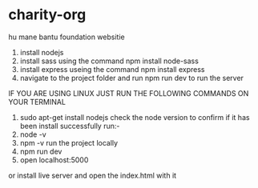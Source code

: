 # charity-org
hu mane bantu foundation websitie
 
1) install nodejs
2) install sass using the command npm install node-sass
3) install express useing the command npm install express
4) navigate to the  project folder and run npm run dev to run the server

IF YOU ARE USING LINUX JUST RUN THE FOLLOWING COMMANDS ON YOUR TERMINAL

1) sudo apt-get install nodejs
check the node version to confirm if it has been install successfully run:-
4) node -v 
5) npm -v
run the project locally
6) npm run dev 
7) open localhost:5000

or install live server and open the index.html with it
